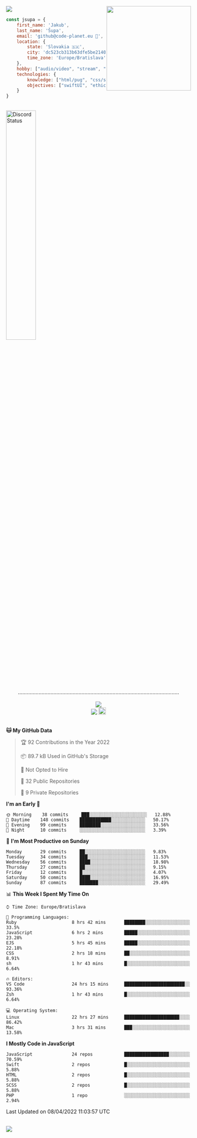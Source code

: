 
<img src="https://creepy-corp.eu/pika-bg.png">
<img align='right' src="https://creepy-corp.eu/pika.gif" width="230">
<br>

```js
const jsupa = {
    first_name: 'Jakub',
    last_name: 'Šupa',
    email: 'github@code-planet.eu 📧',
    location: {
        state: 'Slovakia 🇸🇰',
        city: 'dc523cb313b63dfe5be2140b0c05b3bc',
        time_zone: 'Europe/Bratislava'
    },
    hobby: ["audio/video", "stream", "3D modelling/printing", "crypto (XRP 🤍)", "IoT/DIY", "tech"],
    technologies: {
        knowledge: ["html/pug", "css/scss", "javascript/jquery", "vue/react", "nodejs", "ruby on rails", "php", "pgsql/mysql"],
        objectives: ["swiftUI", "ethical hacking", "boost all knowledge to master class"]
    }
}

  ```

<br>
<a href="https://discord.gg/DqWrEvyWX7" target="_blank">
<img width="40%" alt="Discord Status" src="https://lanyard.cnrad.dev/api/616613956676485122?borderRadius=6px&bg=161b22">
</a>
<br>
<p align="center">
.............................................................................................................
<br><br>
<a href="https://wakatime.com/@698e3ae2-2e7a-4cf6-a9e7-192f2b7d1525"><img src="https://wakatime.com/badge/user/698e3ae2-2e7a-4cf6-a9e7-192f2b7d1525.svg"></a><br>
<img src="https://visitor-badge.laobi.icu/badge?page_id=jsupa.jsupa">
<a href='https://ko-fi.com/Y8Y246Y0V' target='_blank'>
    <img src="https://img.shields.io/badge/buy%20me%20a%20coffee-donate-yellow.svg" alt="Buy Me A Coffee donate button" height="20px"/>
</a>
<br><br>

<!--START_SECTION:waka-->
**🐱 My GitHub Data** 

> 🏆 92 Contributions in the Year 2022
 > 
> 📦 89.7 kB Used in GitHub's Storage 
 > 
> 🚫 Not Opted to Hire
 > 
> 📜 32 Public Repositories 
 > 
> 🔑 9 Private Repositories  
 > 
**I'm an Early 🐤** 

```text
🌞 Morning    38 commits     ███░░░░░░░░░░░░░░░░░░░░░░   12.88% 
🌆 Daytime    148 commits    ████████████░░░░░░░░░░░░░   50.17% 
🌃 Evening    99 commits     ████████░░░░░░░░░░░░░░░░░   33.56% 
🌙 Night      10 commits     ░░░░░░░░░░░░░░░░░░░░░░░░░   3.39%

```
📅 **I'm Most Productive on Sunday** 

```text
Monday       29 commits     ██░░░░░░░░░░░░░░░░░░░░░░░   9.83% 
Tuesday      34 commits     ███░░░░░░░░░░░░░░░░░░░░░░   11.53% 
Wednesday    56 commits     ████░░░░░░░░░░░░░░░░░░░░░   18.98% 
Thursday     27 commits     ██░░░░░░░░░░░░░░░░░░░░░░░   9.15% 
Friday       12 commits     █░░░░░░░░░░░░░░░░░░░░░░░░   4.07% 
Saturday     50 commits     ████░░░░░░░░░░░░░░░░░░░░░   16.95% 
Sunday       87 commits     ███████░░░░░░░░░░░░░░░░░░   29.49%

```


📊 **This Week I Spent My Time On** 

```text
⌚︎ Time Zone: Europe/Bratislava

💬 Programming Languages: 
Ruby                     8 hrs 42 mins       ████████░░░░░░░░░░░░░░░░░   33.5% 
JavaScript               6 hrs 2 mins        █████░░░░░░░░░░░░░░░░░░░░   23.28% 
EJS                      5 hrs 45 mins       █████░░░░░░░░░░░░░░░░░░░░   22.18% 
CSS                      2 hrs 18 mins       ██░░░░░░░░░░░░░░░░░░░░░░░   8.91% 
sh                       1 hr 43 mins        █░░░░░░░░░░░░░░░░░░░░░░░░   6.64%

🔥 Editors: 
VS Code                  24 hrs 15 mins      ███████████████████████░░   93.36% 
Zsh                      1 hr 43 mins        █░░░░░░░░░░░░░░░░░░░░░░░░   6.64%

💻 Operating System: 
Linux                    22 hrs 27 mins      █████████████████████░░░░   86.42% 
Mac                      3 hrs 31 mins       ███░░░░░░░░░░░░░░░░░░░░░░   13.58%

```

**I Mostly Code in JavaScript** 

```text
JavaScript               24 repos            █████████████████░░░░░░░░   70.59% 
Swift                    2 repos             █░░░░░░░░░░░░░░░░░░░░░░░░   5.88% 
HTML                     2 repos             █░░░░░░░░░░░░░░░░░░░░░░░░   5.88% 
SCSS                     2 repos             █░░░░░░░░░░░░░░░░░░░░░░░░   5.88% 
PHP                      1 repo              ░░░░░░░░░░░░░░░░░░░░░░░░░   2.94%

```



 Last Updated on 08/04/2022 11:03:57 UTC
<!--END_SECTION:waka-->

</p><br>
<img src="https://creepy-corp.eu/pika-bg-bottom.png">
